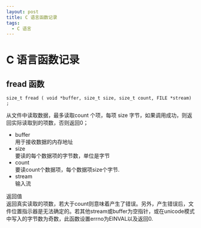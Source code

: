 ```yaml
---
layout: post
title: C 语言函数记录
tags:
  - C 语言
---
```


# C 语言函数记录

## fread 函数

```
size_t fread ( void *buffer, size_t size, size_t count, FILE *stream) ;
```

从文件中读取数据，最多读取count 个项，每项 size 字节，如果调用成功，则返回实际读取到的项数，否则返回0；  

* buffer  
用于接收数据的内存地址  
* size  
要读的每个数据项的字节数，单位是字节  
* count  
要读count个数据项，每个数据项size个字节.  
* stream  
输入流  

返回值  
返回真实读取的项数，若大于count则意味着产生了错误。另外，产生错误后，文件位置指示器是无法确定的。若其他stream或buffer为空指针，或在unicode模式中写入的字节数为奇数，此函数设置errno为EINVAL以及返回0.   